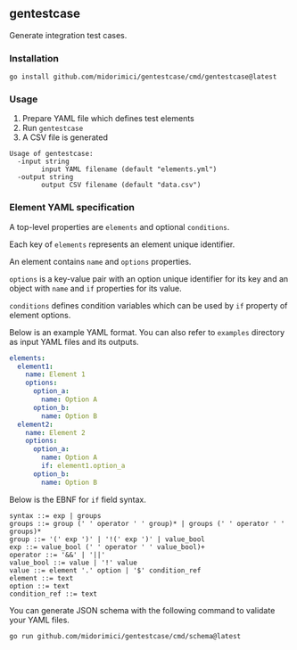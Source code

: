 ## gentestcase

Generate integration test cases.

### Installation

```
go install github.com/midorimici/gentestcase/cmd/gentestcase@latest
```

### Usage

1. Prepare YAML file which defines test elements
1. Run `gentestcase`
1. A CSV file is generated

```
Usage of gentestcase:
  -input string
        input YAML filename (default "elements.yml")
  -output string
        output CSV filename (default "data.csv")
```

### Element YAML specification

A top-level properties are `elements` and optional `conditions`.

Each key of `elements` represents an element unique identifier.

An element contains `name` and `options` properties.

`options` is a key-value pair with an option unique identifier for its key and an object with `name` and `if` properties for its value.

`conditions` defines condition variables which can be used by `if` property of element options.

Below is an example YAML format.
You can also refer to `examples` directory as input YAML files and its outputs.

```yml
elements:
  element1:
    name: Element 1
    options:
      option_a:
        name: Option A
      option_b:
        name: Option B
  element2:
    name: Element 2
    options:
      option_a:
        name: Option A
        if: element1.option_a
      option_b:
        name: Option B
```

Below is the EBNF for `if` field syntax.

```ebnf
syntax ::= exp | groups
groups ::= group (' ' operator ' ' group)* | groups (' ' operator ' ' groups)*
group ::= '(' exp ')' | '!(' exp ')' | value_bool
exp ::= value_bool (' ' operator ' ' value_bool)+
operator ::= '&&' | '||'
value_bool ::= value | '!' value
value ::= element '.' option | '$' condition_ref
element ::= text
option ::= text
condition_ref ::= text
```

You can generate JSON schema with the following command to validate your YAML files.

```
go run github.com/midorimici/gentestcase/cmd/schema@latest
```
